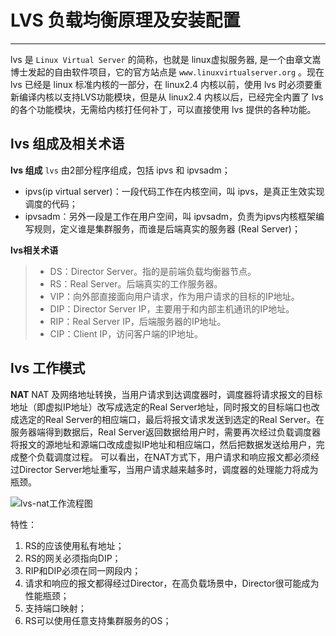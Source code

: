 # LVS 负载均衡原理及安装配置

---

lvs 是 `Linux Virtual Server` 的简称，也就是 linux虚拟服务器, 是一个由章文嵩博士发起的自由软件项目，它的官方站点是 `www.linuxvirtualserver.org` 。现在 lvs 已经是 linux 标准内核的一部分，在 linux2.4 内核以前，使用 lvs 时必须要重新编译内核以支持LVS功能模块，但是从 linux2.4 内核以后，已经完全内置了 lvs 的各个功能模块，无需给内核打任何补丁，可以直接使用 lvs 提供的各种功能。

## lvs 组成及相关术语
**lvs 组成** 
`lvs` 由2部分程序组成，包括 ipvs 和 ipvsadm；
 * ipvs(ip virtual server)：一段代码工作在内核空间，叫 ipvs，是真正生效实现调度的代码；
 * ipvsadm：另外一段是工作在用户空间，叫 ipvsadm，负责为ipvs内核框架编写规则，定义谁是集群服务，而谁是后端真实的服务器 (Real Server)；

**lvs相关术语**
 > * DS：Director Server。指的是前端负载均衡器节点。
 > * RS：Real Server。后端真实的工作服务器。
 > * VIP：向外部直接面向用户请求，作为用户请求的目标的IP地址。
 > * DIP：Director Server IP，主要用于和内部主机通讯的IP地址。
 > * RIP：Real Server IP，后端服务器的IP地址。
 > * CIP：Client IP，访问客户端的IP地址。

## lvs 工作模式
**NAT**
NAT 及网络地址转换，当用户请求到达调度器时，调度器将请求报文的目标地址（即虚拟IP地址）改写成选定的Real Server地址，同时报文的目标端口也改成选定的Real Server的相应端口，最后将报文请求发送到选定的Real Server。在服务器端得到数据后，Real Server返回数据给用户时，需要再次经过负载调度器将报文的源地址和源端口改成虚拟IP地址和相应端口，然后把数据发送给用户，完成整个负载调度过程。
可以看出，在NAT方式下，用户请求和响应报文都必须经过Director Server地址重写，当用户请求越来越多时，调度器的处理能力将成为瓶颈。

![lvs-nat工作流程图](https://github.com/XiaoMuYi/ops_doc/tree/master/images/lvs/lvs-nat.jpg)

特性：  
1. RS的应该使用私有地址；  
2. RS的网关必须指向DIP；  
3. RIP和DIP必须在同一网段内；
4. 请求和响应的报文都得经过Director，在高负载场景中，Director很可能成为性能瓶颈；
5. 支持端口映射；  
6. RS可以使用任意支持集群服务的OS；
